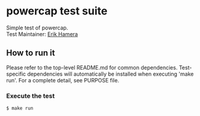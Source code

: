 # powercap test suite
Simple test of powercap. \
Test Maintainer: [Erik Hamera](mailto:ehamera@redhat.com)

## How to run it
Please refer to the top-level README.md for common dependencies.
Test-specific dependencies will automatically be installed when
executing 'make run'. For a complete detail, see PURPOSE file.

### Execute the test
```bash
$ make run
```
